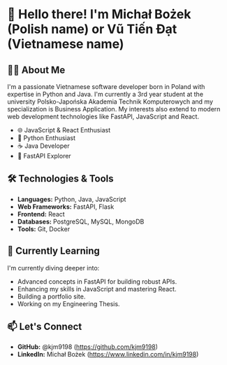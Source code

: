 # 👋 Hello there! I'm Michał Bożek (Polish name) or Vũ Tiến Đạt (Vietnamese name)

## 👨‍💻 About Me

I'm a passionate Vietnamese software developer born in Poland with expertise in Python and Java. 
I'm currently a 3rd year student at the university Polsko-Japońska Akademia Technik Komputerowych and my specialization is Business Application. 
My interests also extend to modern web development technologies like FastAPI, JavaScript and React.

- 🌐 JavaScript & React Enthusiast
- 🐍 Python Enthusiast
- ☕ Java Developer
- 🚀 FastAPI Explorer

## 🛠️ Technologies & Tools

- **Languages:** Python, Java, JavaScript
- **Web Frameworks:** FastAPI, Flask
- **Frontend:** React
- **Databases:** PostgreSQL, MySQL, MongoDB
- **Tools:** Git, Docker

## 🌱 Currently Learning

I'm currently diving deeper into:

- Advanced concepts in FastAPI for building robust APIs.
- Enhancing my skills in JavaScript and mastering React.
- Building a portfolio site.
- Working on my Engineering Thesis.

## 📫 Let's Connect

- **GitHub:** @kjm9198 (https://github.com/kjm9198)
- **LinkedIn:** Michał Bożek (https://www.linkedin.com/in/kjm9198)
